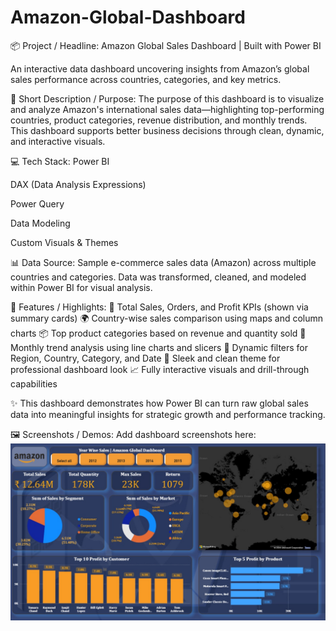 # Amazon-Global-Dashboard
📦 Project / Headline:
Amazon Global Sales Dashboard | Built with Power BI

An interactive data dashboard uncovering insights from Amazon’s global sales performance across countries, categories, and key metrics.

📝 Short Description / Purpose:
The purpose of this dashboard is to visualize and analyze Amazon's international sales data—highlighting top-performing countries, product categories, revenue distribution, and monthly trends. This dashboard supports better business decisions through clean, dynamic, and interactive visuals.

💻 Tech Stack:
Power BI

DAX (Data Analysis Expressions)

Power Query

Data Modeling

Custom Visuals & Themes

📊 Data Source:
Sample e-commerce sales data (Amazon) across multiple countries and categories. Data was transformed, cleaned, and modeled within Power BI for visual analysis.

🌟 Features / Highlights:
📌 Total Sales, Orders, and Profit KPIs (shown via summary cards)
🌍 Country-wise sales comparison using maps and column charts
📦 Top product categories based on revenue and quantity sold
📅 Monthly trend analysis using line charts and slicers
🧭 Dynamic filters for Region, Country, Category, and Date
🎨 Sleek and clean theme for professional dashboard look
📈 Fully interactive visuals and drill-through capabilities

✨ This dashboard demonstrates how Power BI can turn raw global sales data into meaningful insights for strategic growth and performance tracking.

🖼️ Screenshots / Demos:
Add dashboard screenshots here:
![Dashboard Preview](https://github.com/michealstern/Amazon-Global-Dashboard/blob/main/Dashboard.jpg)
